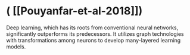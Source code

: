 # ( [[Pouyanfar-et-al-2018]])


Deep learning, which has its roots from conventional neural networks, significantly outperforms its predecessors. It utilizes graph technologies with transformations among neurons to develop many-layered learning models.





